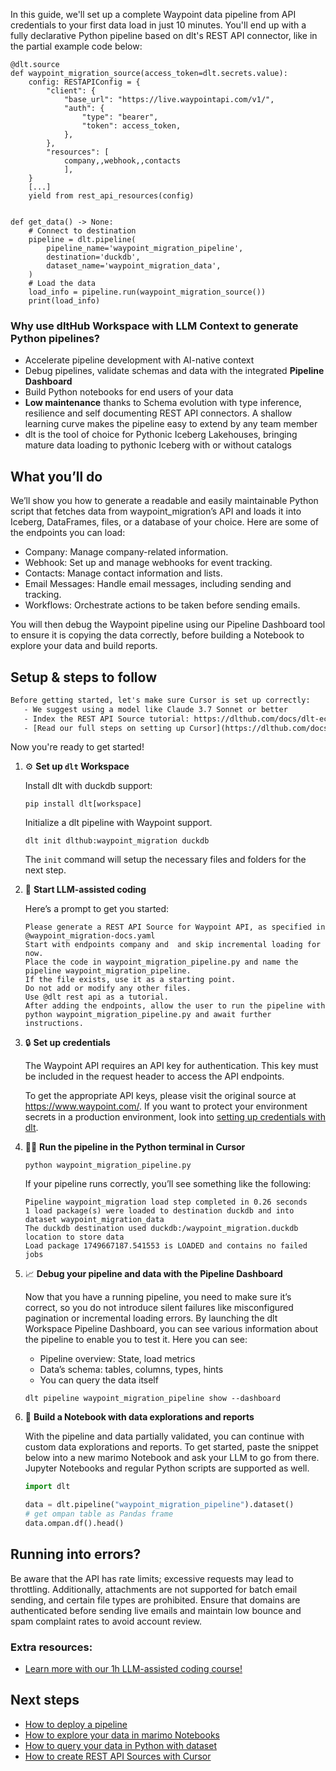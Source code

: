 In this guide, we'll set up a complete Waypoint data pipeline from API credentials to your first data load in just 10 minutes. You'll end up with a fully declarative Python pipeline based on dlt's REST API connector, like in the partial example code below:

```python-outcome
@dlt.source
def waypoint_migration_source(access_token=dlt.secrets.value):
    config: RESTAPIConfig = {
        "client": {
            "base_url": "https://live.waypointapi.com/v1/",
            "auth": {
                "type": "bearer",
                "token": access_token,
            },
        },
        "resources": [
            company,,webhook,,contacts
            ],
    }
    [...]
    yield from rest_api_resources(config)


def get_data() -> None:
    # Connect to destination
    pipeline = dlt.pipeline(
        pipeline_name='waypoint_migration_pipeline',
        destination='duckdb',
        dataset_name='waypoint_migration_data', 
    )
    # Load the data
    load_info = pipeline.run(waypoint_migration_source())
    print(load_info) 
```

### Why use dltHub Workspace with LLM Context to generate Python pipelines?

- Accelerate pipeline development with AI-native context
- Debug pipelines, validate schemas and data with the integrated **Pipeline Dashboard**
- Build Python notebooks for end users of your data
- **Low maintenance** thanks to Schema evolution with type inference, resilience and self documenting REST API connectors. A shallow learning curve makes the pipeline easy to extend by any team member
- dlt is the tool of choice for Pythonic Iceberg Lakehouses, bringing mature data loading to pythonic Iceberg with or without catalogs

## What you’ll do

We’ll show you how to generate a readable and easily maintainable Python script that fetches data from waypoint_migration’s API and loads it into Iceberg, DataFrames, files, or a database of your choice. Here are some of the endpoints you can load:

- Company: Manage company-related information.
- Webhook: Set up and manage webhooks for event tracking.
- Contacts: Manage contact information and lists.
- Email Messages: Handle email messages, including sending and tracking.
- Workflows: Orchestrate actions to be taken before sending emails.

You will then debug the Waypoint pipeline using our Pipeline Dashboard tool to ensure it is copying the data correctly, before building a Notebook to explore your data and build reports.

## Setup & steps to follow

```default
Before getting started, let's make sure Cursor is set up correctly:
   - We suggest using a model like Claude 3.7 Sonnet or better
   - Index the REST API Source tutorial: https://dlthub.com/docs/dlt-ecosystem/verified-sources/rest_api/ and add it to context as **@dlt rest api**
   - [Read our full steps on setting up Cursor](https://dlthub.com/docs/dlt-ecosystem/llm-tooling/cursor-restapi#23-configuring-cursor-with-documentation)
```

Now you're ready to get started!

1. ⚙️ **Set up `dlt` Workspace**
    
    Install dlt with duckdb support:
    ```shell
    pip install dlt[workspace]
    ```

    Initialize a dlt pipeline with Waypoint support.
    ```shell
    dlt init dlthub:waypoint_migration duckdb
    ```

    The `init` command will setup the necessary files and folders for the next step.
    
2. 🤠 **Start LLM-assisted coding**
    
    Here’s a prompt to get you started:
    
    ```prompt
    Please generate a REST API Source for Waypoint API, as specified in @waypoint_migration-docs.yaml 
    Start with endpoints company and  and skip incremental loading for now. 
    Place the code in waypoint_migration_pipeline.py and name the pipeline waypoint_migration_pipeline. 
    If the file exists, use it as a starting point. 
    Do not add or modify any other files. 
    Use @dlt rest api as a tutorial. 
    After adding the endpoints, allow the user to run the pipeline with python waypoint_migration_pipeline.py and await further instructions.
    ```

    
3. 🔒 **Set up credentials** 
    
    The Waypoint API requires an API key for authentication. This key must be included in the request header to access the API endpoints.
    
    To get the appropriate API keys, please visit the original source at https://www.waypoint.com/.
    If you want to protect your environment secrets in a production environment, look into [setting up credentials with dlt](https://dlthub.com/docs/walkthroughs/add_credentials).
    
4. 🏃‍♀️ **Run the pipeline in the Python terminal in Cursor**
    
    ```shell
    python waypoint_migration_pipeline.py
    ```
    
    If your pipeline runs correctly, you’ll see something like the following:
    
    ```shell
    Pipeline waypoint_migration load step completed in 0.26 seconds
    1 load package(s) were loaded to destination duckdb and into dataset waypoint_migration_data
    The duckdb destination used duckdb:/waypoint_migration.duckdb location to store data
    Load package 1749667187.541553 is LOADED and contains no failed jobs
    ```
    
5. 📈 **Debug your pipeline and data with the Pipeline Dashboard**

    Now that you have a running pipeline, you need to make sure it’s correct, so you do not introduce silent failures like misconfigured pagination or incremental loading errors. By launching the dlt Workspace Pipeline Dashboard, you can see various information about the pipeline to enable you to test it. Here you can see:
    - Pipeline overview: State, load metrics
    - Data’s schema: tables, columns, types, hints
    - You can query the data itself
    
    ```shell
    dlt pipeline waypoint_migration_pipeline show --dashboard
    ```
    
6. 🐍 **Build a Notebook with data explorations and reports**

    With the pipeline and data partially validated, you can continue with custom data explorations and reports. To get started, paste the snippet below into a new marimo Notebook and ask your LLM to go from there. Jupyter Notebooks and regular Python scripts are supported as well.

    
    ```python
    import dlt

   data = dlt.pipeline("waypoint_migration_pipeline").dataset()
   # get ompan table as Pandas frame
   data.ompan.df().head()
    ```

## Running into errors?

Be aware that the API has rate limits; excessive requests may lead to throttling. Additionally, attachments are not supported for batch email sending, and certain file types are prohibited. Ensure that domains are authenticated before sending live emails and maintain low bounce and spam complaint rates to avoid account review.

### Extra resources:

- [Learn more with our 1h LLM-assisted coding course!](https://www.youtube.com/watch?v=GGid70rnJuM)

## Next steps

- [How to deploy a pipeline](https://dlthub.com/docs/walkthroughs/deploy-a-pipeline)
- [How to explore your data in marimo Notebooks](https://dlthub.com/docs/general-usage/dataset-access/marimo)
- [How to query your data in Python with dataset](https://dlthub.com/docs/general-usage/dataset-access/dataset)
- [How to create REST API Sources with Cursor](https://dlthub.com/docs/dlt-ecosystem/llm-tooling/cursor-restapi)